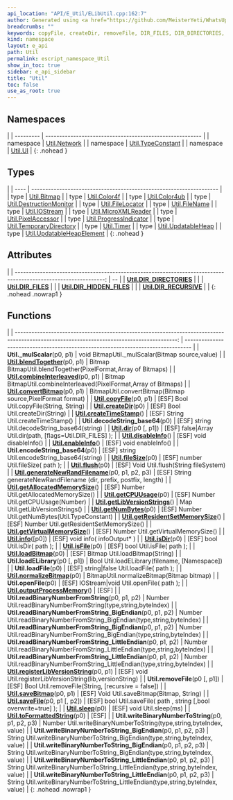 ```yaml
---
api_location: "API/E_Util/ELibUtil.cpp:162:7"
author: Generated using <a href="https://github.com/MeisterYeti/WhatsUpDoc">WhatsUpDoc</a>
breadcrumbs: ""
keywords: copyFile, createDir, removeFile, DIR_FILES, DIR_DIRECTORIES, DIR_RECURSIVE, DIR_HIDDEN_FILES, dir, fileSize, flush, generateNewRandFilename, isFile, isDir, loadFile, openFile, saveFile, loadBitmap, saveBitmap, disableInfo, enableInfo, info, toFormattedString, outputProcessMemory, getResidentSetMemorySize, getVirtualMemorySize, getAllocatedMemorySize, getCPUUsage, createTimeStamp, sleep, encodeString_base64, decodeString_base64, getLibVersionStrings, registerLibVersionString, getNumBytes, readBinaryNumberFromString, readBinaryNumberFromString_LittleEndian, readBinaryNumberFromString_BigEndian, readBinaryNumberFromString_LittleEndian, readBinaryNumberFromString_BigEndian, writeBinaryNumberToString, writeBinaryNumberToString_LittleEndian, writeBinaryNumberToString_BigEndian, writeBinaryNumberToString_LittleEndian, writeBinaryNumberToString_BigEndian, loadELibrary, convertBitmap, _mulScalar, blendTogether, combineInterleaved, normalizeBitmap
kind: namespace
layout: e_api
path: Util
permalink: escript_namespace_Util
show_in_toc: true
sidebar: e_api_sidebar
title: "Util"
toc: false
use_as_root: true
---
```


## Namespaces

|
| --------- | -------------------------------------------------------- | 
| namespace | [Util.Network](escript_namespace_Util_Network)           | 
| namespace | [Util.TypeConstant](escript_namespace_Util_TypeConstant) | 
| namespace | [Util.UI](escript_namespace_Util_UI)                     | 
{: .nohead }

## Types

|
| ---- | ------------------------------------------------------------------- | 
| type | [Util.Bitmap](escript_type_Util_Bitmap)                             | 
| type | [Util.Color4f](escript_type_Util_Color4f)                           | 
| type | [Util.Color4ub](escript_type_Util_Color4ub)                         | 
| type | [Util.DestructionMonitor](escript_type_Util_DestructionMonitor)     | 
| type | [Util.FileLocator](escript_type_Util_FileLocator)                   | 
| type | [Util.FileName](escript_type_Util_FileName)                         | 
| type | [Util.IOStream](escript_type_Util_IOStream)                         | 
| type | [Util.MicroXMLReader](escript_type_Util_MicroXMLReader)             | 
| type | [Util.PixelAccessor](escript_type_Util_PixelAccessor)               | 
| type | [Util.ProgressIndicator](escript_type_Util_ProgressIndicator)       | 
| type | [Util.TemporaryDirectory](escript_type_Util_TemporaryDirectory)     | 
| type | [Util.Timer](escript_type_Util_Timer)                               | 
| type | [Util.UpdatableHeap](escript_type_Util_UpdatableHeap)               | 
| type | [Util.UpdatableHeapElement](escript_type_Util_UpdatableHeapElement) | 
{: .nohead }

## Attributes

|
| --------------------------------------------------------------------------------------------------------------: | -- | 
| **[Util.DIR_DIRECTORIES](structUtil_1_1FileUtils#structUtil_1_1FileUtils_1aeaabfc1f5270d39f29481504cb691a2d)**  |  | 
| **[Util.DIR_FILES](structUtil_1_1FileUtils#structUtil_1_1FileUtils_1abb5a8f7f1f375580589f1f03a9321c19)**        |  | 
| **[Util.DIR_HIDDEN_FILES](structUtil_1_1FileUtils#structUtil_1_1FileUtils_1a2ba8f93b38d85fa1a92f14cf93d3d0b2)** |  | 
| **[Util.DIR_RECURSIVE](structUtil_1_1FileUtils#structUtil_1_1FileUtils_1a1ae166d0338358052644fe09efbc690b)**    |  | 
{: .nohead .nowrap1 }

## Functions

|
| ----------------------------------------------------------------------------------------------------------------------------------------: | -------------------------------------------------------------------------------- | 
| **Util._mulScalar**(p0, p1)                                                                                                               | void BitmapUtil._mulScalar(Bitmap source,value)                                  | 
| **[Util.blendTogether](namespaceUtil_1_1BitmapUtils#namespaceUtil_1_1BitmapUtils_1a2f27c4b75874f86b55b849df85c79662)**(p0, p1)            | Bitmap BitmapUtil.blendTogether(PixelFormat,Array of Bitmaps)                    | 
| **[Util.combineInterleaved](namespaceUtil_1_1BitmapUtils#namespaceUtil_1_1BitmapUtils_1abd3b33c28c6befe137d621cb2509f49a)**(p0, p1)       | Bitmap BitmapUtil.combineInterleaved(PixelFormat,Array of Bitmaps)               | 
| **[Util.convertBitmap](namespaceUtil_1_1BitmapUtils#namespaceUtil_1_1BitmapUtils_1acd03bd4a8dcfb58dfdc955280ee9fc87)**(p0, p1)            | BitmapUtil.convertBitmap(Bitmap source,PixelFormat format)                       | 
| **[Util.copyFile](structUtil_1_1FileUtils#structUtil_1_1FileUtils_1a8c6dec0ab484185946254fe6d54f30d5)**(p0, p1)                           | [ESF] Bool Util.copyFile(String, String)                                         | 
| **[Util.createDir](structUtil_1_1FileUtils#structUtil_1_1FileUtils_1a059294dd4add566cb7550e25bdc5b75b)**(p0)                              | [ESF] Bool Util.createDir(String)                                                | 
| **[Util.createTimeStamp](namespaceUtil_1_1Utils#namespaceUtil_1_1Utils_1a66fab9e9d5c43ab09ea72c09a236983d)**()                            | [ESF] String Util.createTimeStamp()                                              | 
| **Util.decodeString_base64**(p0)                                                                                                          | [ESF] string Util.decodeString_base64(string)                                    | 
| **[Util.dir](structUtil_1_1FileUtils#structUtil_1_1FileUtils_1ab607fcb1863926980886dcacda3dfaf9)**(p0 [, p1])                             | [ESF] false\|Array Util.dir(path, [flags=Util.DIR_FILES] );                      | 
| **[Util.disableInfo](namespaceUtil#group%5F%5Futil%5F%5Fhelper_1gae3def034625239e62eb1993577f45058)**()                                   | [ESF] void disableInfo()                                                         | 
| **[Util.enableInfo](namespaceUtil#group%5F%5Futil%5F%5Fhelper_1gaa5368304757e0c6417ad51788d6d27bc)**()                                    | [ESF] void enableInfo()                                                          | 
| **Util.encodeString_base64**(p0)                                                                                                          | [ESF] string Util.encodeString_base64(string)                                    | 
| **[Util.fileSize](structUtil_1_1FileUtils#structUtil_1_1FileUtils_1a2cac4dc19ff0255fbe9f3b7e6f44d07c)**(p0)                               | [ESF] number Util.fileSize( path  );                                             | 
| **[Util.flush](structUtil_1_1FileUtils#structUtil_1_1FileUtils_1a25a74000aa80bb8736b31ec09da155bb)**(p0)                                  | [ESF] Void Util.flush(String fileSystem)                                         | 
| **[Util.generateNewRandFilename](structUtil_1_1FileUtils#structUtil_1_1FileUtils_1a63731b289d2c36d0c7c09e292da7e7d8)**(p0, p1, p2, p3)    | [ESF] String generateNewRandFilename (dir, prefix, postfix, length)              | 
| **[Util.getAllocatedMemorySize](namespaceUtil_1_1Utils#namespaceUtil_1_1Utils_1aede7b47acc414680df30fab44c824006)**()                     | [ESF] Number Util.getAllocatedMemorySize()                                       | 
| **[Util.getCPUUsage](namespaceUtil_1_1Utils#namespaceUtil_1_1Utils_1abe0ece3be5f85e90420843308edc29e5)**(p0)                              | [ESF] Number Util.getCPUUsage(Number)                                            | 
| **[Util.getLibVersionStrings](namespaceUtil_1_1LibRegistry#namespaceUtil_1_1LibRegistry_1a930ce1eb684b943f7de2f7effc897660)**()           | Map Util.getLibVersionStrings()                                                  | 
| **[Util.getNumBytes](namespaceUtil#group%5F%5Futil%5F%5Fhelper_1gaceab2b42afb19e6e17369546b021df66)**(p0)                                 | [ESF] Number Util.getNumBytes(Util.TypeConstant)                                 | 
| **[Util.getResidentSetMemorySize](namespaceUtil_1_1Utils#namespaceUtil_1_1Utils_1a13db5a1939312cf3e3d1b0939e54c144)**()                   | [ESF] Number Util.getResidentSetMemorySize()                                     | 
| **[Util.getVirtualMemorySize](namespaceUtil_1_1Utils#namespaceUtil_1_1Utils_1aebc9a7c07e573a6fab08a89894ab8cc0)**()                       | [ESF] Number Util.getVirtualMemorySize()                                         | 
| **[Util.info](namespaceUtil#group%5F%5Futil%5F%5Fhelper_1ga538b5e26779c3cf0a1466e4b4396e465)**([p0])                                      | [ESF] void info( infoOutput\* )                                                  | 
| **[Util.isDir](structUtil_1_1FileUtils#structUtil_1_1FileUtils_1a18a91e3941039ac63d11bbe1b6186efc)**(p0)                                  | [ESF] bool Util.isDir( path  );                                                  | 
| **[Util.isFile](structUtil_1_1FileUtils#structUtil_1_1FileUtils_1ae8366cede6aca700a2bdf9b2a0179258)**(p0)                                 | [ESF] bool Util.isFile( path  );                                                 | 
| **[Util.loadBitmap](namespaceUtil_1_1Serialization#namespaceUtil_1_1Serialization_1ae36b6c8ef26854ef36806b63fd591c0e)**(p0)               | [ESF] Bitmap Util.loadBitmap(String)                                             | 
| **Util.loadELibrary**(p0 [, p1])                                                                                                          | Bool Util.loadELibrary(filename, [Namespace])                                    | 
| **Util.loadFile**(p0)                                                                                                                     | [ESF] string\|false Util.loadFile( path );                                       | 
| **[Util.normalizeBitmap](namespaceUtil_1_1BitmapUtils#namespaceUtil_1_1BitmapUtils_1a7dbb5b58f058f50bf27247bbaa0b23dc)**(p0)              | BitmapUtil.normalizeBitmap(Bitmap bitmap)                                        | 
| **Util.openFile**(p0)                                                                                                                     | [ESF] IOStream\|void Util.openFile( path );                                      | 
| **[Util.outputProcessMemory](namespaceUtil_1_1Utils#namespaceUtil_1_1Utils_1ae4cea090b668f402449bde3cf1f53523)**()                        | [ESF]                                                                            | 
| **Util.readBinaryNumberFromString**(p0, p1, p2)                                                                                           | Number Util.readBinaryNumberFromString(type,string,byteIndex)                    | 
| **Util.readBinaryNumberFromString_BigEndian**(p0, p1, p2)                                                                                 | Number Util.readBinaryNumberFromString_BigEndian(type,string,byteIndex)          | 
| **Util.readBinaryNumberFromString_BigEndian**(p0, p1, p2)                                                                                 | Number Util.readBinaryNumberFromString_BigEndian(type,string,byteIndex)          | 
| **Util.readBinaryNumberFromString_LittleEndian**(p0, p1, p2)                                                                              | Number Util.readBinaryNumberFromString_LittleEndian(type,string,byteIndex)       | 
| **Util.readBinaryNumberFromString_LittleEndian**(p0, p1, p2)                                                                              | Number Util.readBinaryNumberFromString_LittleEndian(type,string,byteIndex)       | 
| **[Util.registerLibVersionString](namespaceUtil_1_1LibRegistry#namespaceUtil_1_1LibRegistry_1a1c80d6fe8e9a931813969c8fb2cdf252)**(p0, p1) | [ESF] void Util.registerLibVersionString(lib,versionString)                      | 
| **Util.removeFile**(p0 [, p1])                                                                                                            | [ESF] Bool Util.removeFile(String, [recursive = false])                          | 
| **[Util.saveBitmap](namespaceUtil_1_1Serialization#namespaceUtil_1_1Serialization_1aebcb52198ae4dce2c008a781d76e5a97)**(p0, p1)           | [ESF] Void Util.saveBitmap(Bitmap, String)                                       | 
| **[Util.saveFile](structUtil_1_1FileUtils#structUtil_1_1FileUtils_1ad2bbd827e5ecf3c860cff72caa7a1a1e)**(p0, p1 [, p2])                    | [ESF] bool Util.saveFile( path , string [,bool overwrite=true] );                | 
| **[Util.sleep](namespaceUtil_1_1Utils#namespaceUtil_1_1Utils_1affd7a152f0e85eb281314a08f9573b02)**(p0)                                    | [ESF] void Util.sleep(ms)                                                        | 
| **[Util.toFormattedString](namespaceUtil_1_1StringUtils#namespaceUtil_1_1StringUtils_1a9f9bedc3923aae67e01a1eb8f68acfff)**(p0)            | [ESF]                                                                            | 
| **Util.writeBinaryNumberToString**(p0, p1, p2, p3)                                                                                        | Number Util.writeBinaryNumberToString(type,string,byteIndex, value)              | 
| **Util.writeBinaryNumberToString_BigEndian**(p0, p1, p2, p3)                                                                              | String Util.writeBinaryNumberToString_BigEndian(type,string,byteIndex, value)    | 
| **Util.writeBinaryNumberToString_BigEndian**(p0, p1, p2, p3)                                                                              | String Util.writeBinaryNumberToString_BigEndian(type,string,byteIndex, value)    | 
| **Util.writeBinaryNumberToString_LittleEndian**(p0, p1, p2, p3)                                                                           | String Util.writeBinaryNumberToString_LittleEndian(type,string,byteIndex, value) | 
| **Util.writeBinaryNumberToString_LittleEndian**(p0, p1, p2, p3)                                                                           | String Util.writeBinaryNumberToString_LittleEndian(type,string,byteIndex, value) | 
{: .nohead .nowrap1 }

